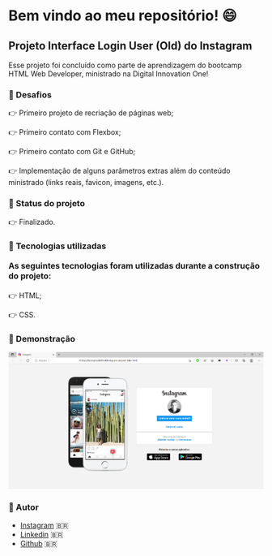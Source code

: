# Bem vindo ao meu repositório! :smile:



## Projeto Interface Login User (Old) do Instagram

Esse projeto foi concluído como parte de aprendizagem do bootcamp HTML Web Developer, ministrado na Digital Innovation One! 



### :rocket: Desafios

👉  Primeiro projeto de recriação de páginas web;

👉  Primeiro contato com Flexbox;

👉  Primeiro contato com Git e GitHub;

👉  Implementação de alguns parâmetros extras além do conteúdo ministrado (links reais, favicon, imagens, etc.).





### :rocket: Status do projeto

👉  Finalizado.





### :rocket: Tecnologias utilizadas

#### <font size=3>As seguintes tecnologias foram utilizadas durante a construção do projeto:</font>

👉  HTML;

👉  CSS.





### :rocket: Demonstração 



![img demonstration](https://raw.githubusercontent.com/andre250899/instagram-project/master/img/demonstration.png)





### :rocket: Autor

- [Instagram](https://www.instagram.com/muniz.andre25/) :brazil:
- [Linkedin](https://www.linkedin.com/in/andré-muniz-01b976208/) :brazil:
- [Github](https://github.com/andre250899) :brazil:

